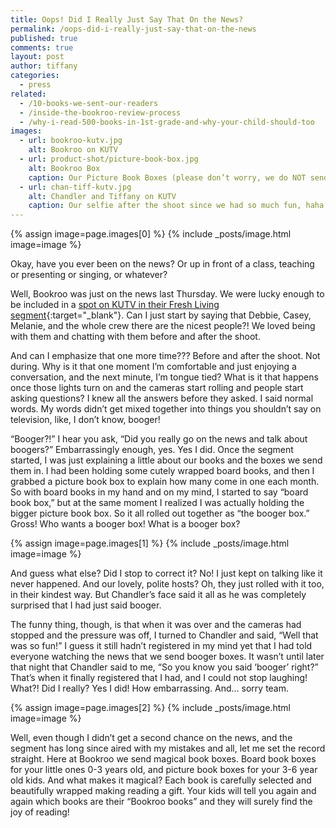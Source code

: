 ```yaml
---
title: Oops! Did I Really Just Say That On the News?
permalink: /oops-did-i-really-just-say-that-on-the-news
published: true
comments: true
layout: post
author: tiffany
categories: 
  - press
related: 
  - /10-books-we-sent-our-readers
  - /inside-the-bookroo-review-process
  - /why-i-read-500-books-in-1st-grade-and-why-your-child-should-too
images: 
  - url: bookroo-kutv.jpg
    alt: Bookroo on KUTV
  - url: product-shot/picture-book-box.jpg
    alt: Bookroo Box
    caption: Our Picture Book Boxes (please don’t worry, we do NOT send booger boxes!)
  - url: chan-tiff-kutv.jpg
    alt: Chandler and Tiffany on KUTV
    caption: Our selfie after the shoot since we had so much fun, haha!
---
```


{% assign image=page.images[0] %}
{% include _posts/image.html image=image %}

Okay, have you ever been on the news? Or up in front of a class, teaching or presenting or singing, or whatever? 

Well, Bookroo was just on the news last Thursday. We were lucky enough to be included in a [spot on KUTV in their Fresh Living segment](http://kutv.com/features/fresh-living/how-bookroo-helps-your-kids-love-reading){:target="_blank"}. Can I just start by saying that Debbie, Casey, Melanie, and the whole crew there are the nicest people?! We loved being with them and chatting with them before and after the shoot.

And can I emphasize that one more time???  Before and after the shoot. Not during. Why is it that one moment I’m comfortable and just enjoying a conversation, and the next minute, I’m tongue tied? What is it that happens once those lights turn on and the cameras start rolling and people start asking questions? I knew all the answers before they asked. I said normal words. My words didn’t get mixed together into things you shouldn’t say on television, like, I don’t know, booger!

“Booger?!” I hear you ask, “Did you really go on the news and talk about boogers?” Embarrassingly enough, yes. Yes I did. Once the segment started, I was just explaining a little about our books and the boxes we send them in.  I had been holding some cutely wrapped board books, and then I grabbed a picture book box to explain how many come in one each month. So with board books in my hand and on my mind, I started to say “board book box,” but at the same moment I realized I was actually holding the bigger picture book box. So it all rolled out together as “the booger box.” Gross! Who wants a booger box! What is a booger box?

{% assign image=page.images[1] %}
{% include _posts/image.html image=image %}

And guess what else? Did I stop to correct it? No! I just kept on talking like it never happened. And our lovely, polite hosts? Oh, they just rolled with it too, in their kindest way. But Chandler’s face said it all as he was completely surprised that I had just said booger.

The funny thing, though, is that when it was over and the cameras had stopped and the pressure was off, I turned to Chandler and said, “Well that was so fun!” I guess it still hadn’t registered in my mind yet that I had told everyone watching the news that we send booger boxes. It wasn’t until later that night that Chandler said to me, “So you know you said ‘booger’ right?” That’s when it finally registered that I had, and I could not stop laughing! What?! Did I really? Yes I did! How embarrassing. And… sorry team.

{% assign image=page.images[2] %}
{% include _posts/image.html image=image %}

Well, even though I didn’t get a second chance on the news, and the segment has long since aired with my mistakes and all, let me set the record straight. Here at Bookroo we send magical book boxes. Board book boxes for your little ones 0-3 years old, and picture book boxes for your 3-6 year old kids. And what makes it magical? Each book is carefully selected and beautifully wrapped making reading a gift. Your kids will tell you again and again which books are their “Bookroo books” and they will surely find the joy of reading!